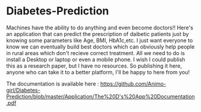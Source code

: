# Diabetes-Prediction
Machines have the ability to do anything and even become doctors!!
Here's an application that can predict the prescription of daibetic patients just by knowing some parameters like Age, BMI, HbA1c,etc.
I just want everyone to know we can eventually build best doctors which can obviously help people in rural areas which don't recieve correct treatment. All we need to do is install a Desktop or laptop or even a mobile phone.
I wish I could publish this as a research paper, but I have no resources.
So publishing it here, anyone who can take it to a better platform, I'll be happy to here from you!

The documentation is available here : https://github.com/Animo-girl/Diabetes-Prediction/blob/master/Application/The%20D's%20App%20Documentation.pdf

